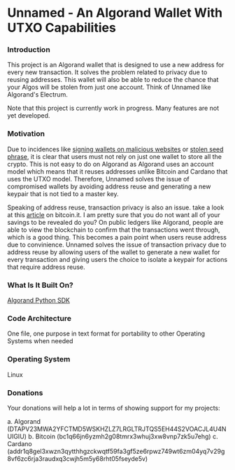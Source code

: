 # Unnamed - An Algorand Wallet With UTXO Capabilities

### Introduction

This project is an Algorand wallet that is designed to use a new address for every new transaction. It solves the problem related to privacy due to reusing addresses. This wallet will also be able to reduce the chance that your Algos will be stolen from just one account. Think of Unnamed like Algorand's Electrum.

Note that this project is currently work in progress. Many features are not yet developed.

### Motivation

Due to incidences like [signing wallets on malicious websites](https://blockworks.co/news/metamask-moves-to-help-crypto-scam-victims-recover-stolen-digital-assets) or [stolen seed phrase](https://cointelegraph.com/news/stepn-impersonators-stealing-users-seed-phrases-warn-security-experts), it is clear that users must not rely on just one wallet to store all the crypto. This is not easy to do on Algorand as Algorand uses an account model which means that it reuses addresses unlike Bitcoin and Cardano that uses the UTXO model. Therefore, Unnamed solves the issue of compromised wallets by avoiding address reuse and generating a new keypair that is not tied to a master key.

Speaking of address reuse, transaction privacy is also an issue. take a look at this [article](https://en.bitcoin.it/wiki/Address_reuse) on bitcoin.it. I am pretty sure that you do not want all of your savings to be revealed do you? On public ledgers like Algorand, people are able to view the blockchain to confirm that the transactions went through, which is a good thing. This becomes a pain point when users reuse address due to convinience. Unnamed solves the issue of transaction privacy due to address reuse by allowing users of the wallet to generate a new wallet for every transaction and giving users the choice to isolate a keypair for actions that require address reuse.

### What Is It Built On?

[Algorand Python SDK](https://github.com/algorand/py-algorand-sdk)

### Code Architecture

One file, one purpose in text format for portability to other Operating Systems when needed

### Operating System

Linux

### Donations
  
Your donations will help a lot in terms of showing support for my projects:
  
  a. Algorand (DTAPV23MWA2YFCTMD5WSKHZLZ7LRGLTRJTQS5EH44S2VOACJL4U4NUIGIU)
  b. Bitcoin (bc1q66jn6yzmh2g08tmrx3whuj3xw8vnp7zk5u7ehg)
  c. Cardano (addr1q8gel3xwzn3qytthhgzckwqtf59fa3gf5ze6rpwz749wt6zm04yq7v29g8vf6zc6rja3raudxq3cwjh5m5y68rht05fseyde5v)
